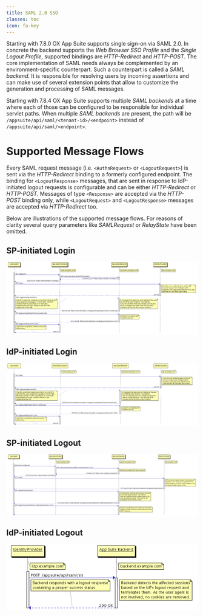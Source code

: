 ```yaml
---
title: SAML 2.0 SSO
classes: toc
icon: fa-key
---
```


Starting with 7.8.0 OX App Suite supports single sign-on via SAML 2.0. In concrete the backend supports the *Web Browser SSO Profile* and the *Single Logout Profile*, supported bindings are *HTTP-Redirect* and *HTTP-POST*. The core implementation of SAML needs always be complemented by an environment-specific counterpart. Such a counterpart is called a *SAML backend*. It is responsible for resolving users by incoming assertions and can make use of several extension points that allow to customize the generation and processing of SAML messages.

Starting with 7.8.4 OX App Suite supports multiple *SAML backends* at a time where each of those can be configured to be responsible for individual servlet paths. When multiple *SAML backends* are present, the path will be `/appsuite/api/saml/<tenant-id>/<endpoint>` instead of `/appsuite/api/saml/<endpoint>`.


# Supported Message Flows

Every SAML request message (i.e. `<AuthnRequest>` or `<LogoutRequest>`) is sent via the *HTTP-Redirect* binding to a formerly configured endpoint. The binding for `<LogoutResponse>` messages, that are sent in response to IdP-initiated logout requests is configurable and can be either *HTTP-Redirect* or *HTTP-POST*. Messages of type `<Response>` are accepted via the *HTTP-POST* binding only, while `<LogoutRequest>` and `<LogoutResponse>` messages are accepted via *HTTP-Redirect* too.

Below are illustrations of the supported message flows. For reasons of clarity several query parameters like *SAMLRequest* or *RelayState* have been omitted.


## SP-initiated Login

![SP-initiated login flow](02_saml/SAML_login_flow.png "SP-initiated login flow")


## IdP-initiated Login

![IdP-initiated login flow](02_saml/SAML_idp_login_flow.png "IdP-initiated login flow")


## SP-initiated Logout

![SP-initiated logout flow](02_saml/SAML_sp_logout_flow.png "SP-initiated logout flow")


## IdP-initiated Logout

![IdP-initiated logout flow](02_saml/SAML_idp_logout_flow.png "IdP-initiated logout flow")